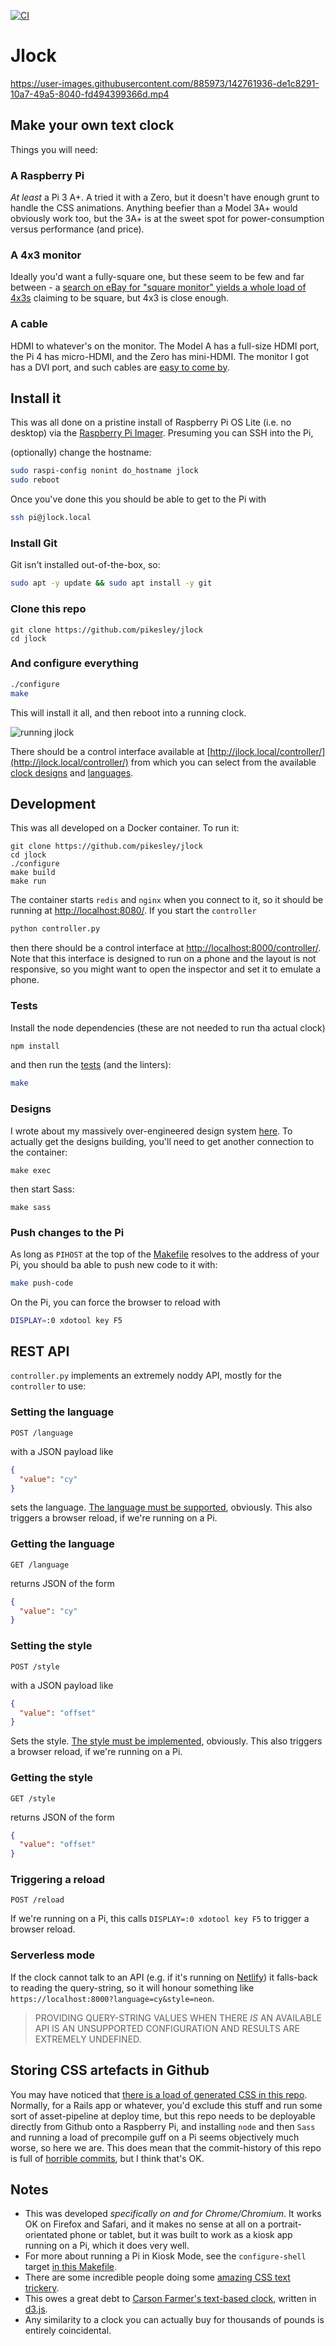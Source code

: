 [![CI](https://github.com/pikesley/jlock/actions/workflows/main.yml/badge.svg)](https://github.com/pikesley/jlock/actions/workflows/main.yml)

# Jlock

https://user-images.githubusercontent.com/885973/142761936-de1c8291-10a7-49a5-8040-fd494399366d.mp4

## Make your own text clock

Things you will need:

### A Raspberry Pi

_At least_ a Pi 3 A+. A tried it with a Zero, but it doesn't have enough grunt to handle the CSS animations. Anything beefier than a Model 3A+ would obviously work too, but the 3A+ is at the sweet spot for power-consumption versus performance (and price).

### A 4x3 monitor

Ideally you'd want a fully-square one, but these seem to be few and far between - a [search on eBay for "square monitor" yields a whole load of 4x3s](https://www.ebay.co.uk/sch/i.html?_from=R40&_trksid=p2380057.m570.l1313&_nkw=square+monitor&_sacat=0) claiming to be square, but 4x3 is close enough.

### A cable

HDMI to whatever's on the monitor. The Model A has a full-size HDMI port, the Pi 4 has micro-HDMI, and the Zero has mini-HDMI. The monitor I got has a DVI port, and such cables are [easy to come by](https://www.ebay.co.uk/sch/i.html?_from=R40&_trksid=p2380057.m570.l1311&_nkw=hdmi+dvi+cable&_sacat=0).

## Install it

This was all done on a pristine install of Raspberry Pi OS Lite (i.e. no desktop) via the [Raspberry Pi Imager](https://www.raspberrypi.com/news/raspberry-pi-imager-imaging-utility/). Presuming you can SSH into the Pi,

(optionally) change the hostname:

```bash
sudo raspi-config nonint do_hostname jlock
sudo reboot
```

Once you've done this you should be able to get to the Pi with

```bash
ssh pi@jlock.local
```

### Install Git

Git isn't installed out-of-the-box, so:

```bash
sudo apt -y update && sudo apt install -y git
```

### Clone this repo

```
git clone https://github.com/pikesley/jlock
cd jlock
```

### And configure everything

```bash
./configure
make
```

This will install it all, and then reboot into a running clock.

![running jlock](assets/images/jlock.png)

There should be a control interface available at [http://jlock.local/controller/](http://jlock.local/controller/) from which you can select from the available [clock designs](sass/clocks) and [languages](static/js/modules/internationalisation/README.md).

## Development

This was all developed on a Docker container. To run it:

```
git clone https://github.com/pikesley/jlock
cd jlock
./configure
make build
make run
```

The container starts `redis` and `nginx` when you connect to it, so it should be running at [http://localhost:8080/](http://localhost:8080/). If you start the `controller`

```bash
python controller.py
```

then there should be a control interface at [http://localhost:8000/controller/](http://localhost:8000/controller/). Note that this interface is designed to run on a phone and the layout is not responsive, so you might want to open the inspector and set it to emulate a phone.

### Tests

Install the node dependencies (these are not needed to run tha actual clock)

```bash
npm install
```

and then run the [tests](tests/) (and the linters):

```bash
make
```

### Designs

I wrote about my massively over-engineered design system [here](sass/clocks/README.md). To actually get the designs building, you'll need to get another connection to the container:

```
make exec
```

then start Sass:

```
make sass
```

### Push changes to the Pi

As long as `PIHOST` at the top of the [Makefile](Makefile) resolves to the address of your Pi, you should ba able to push new code to it with:

```bash
make push-code
```

On the Pi, you can force the browser to reload with

```bash
DISPLAY=:0 xdotool key F5
```

## REST API

`controller.py` implements an extremely noddy API, mostly for the `controller` to use:

### Setting the language

`POST /language`

with a JSON payload like

```json
{
  "value": "cy"
}
```

sets the language. [The language must be supported](static/js/modules/internationalisation/index.js), obviously. This also triggers a browser reload, if we're running on a Pi.

### Getting the language

`GET /language`

returns JSON of the form

```json
{
  "value": "cy"
}
```

### Setting the style

`POST /style`

with a JSON payload like

```json
{
  "value": "offset"
}
```

Sets the style. [The style must be implemented](sass/clocks), obviously. This also triggers a browser reload, if we're running on a Pi.

### Getting the style

`GET /style`

returns JSON of the form

```json
{
  "value": "offset"
}
```

### Triggering a reload

`POST /reload`

If we're running on a Pi, this calls `DISPLAY=:0 xdotool key F5` to trigger a browser reload.

### Serverless mode

If the clock cannot talk to an API (e.g. if it's running on [Netlify](https://jlock.netlify.app)) it falls-back to reading the query-string, so it will honour something like `https://localhost:8000?language=cy&style=neon`.

> PROVIDING QUERY-STRING VALUES WHEN THERE _IS_ AN AVAILABLE API IS AN UNSUPPORTED CONFIGURATION AND RESULTS ARE EXTREMELY UNDEFINED.

## Storing CSS artefacts in Github

You may have noticed that [there is a load of generated CSS in this repo](static/css). Normally, for a Rails app or whatever, you'd exclude this stuff and run some sort of asset-pipeline at deploy time, but this repo needs to be deployable directly from Github onto a Raspberry Pi, and installing `node` and then `Sass` and running a load of precompile guff on a Pi seems objectively much worse, so here we are. This does mean that the commit-history of this repo is full of [horrible commits](https://github.com/pikesley/jlock/commit/31c31d350e4745293225877551ee193ef7905aee), but I think that's OK.

## Notes

- This was developed _specifically on and for Chrome/Chromium_. It works OK on Firefox and Safari, and it makes no sense at all on a portrait-orientated phone or tablet, but it was built to work as a kiosk app running on a Pi, which it does very well.
- For more about running a Pi in Kiosk Mode, see the `configure-shell` target [in this Makefile](make/Makefile.pi).
- There are some incredible people doing some [amazing CSS text trickery](https://freefrontend.com/css-text-effects/).
- This owes a great debt to [Carson Farmer's text-based clock](http://bl.ocks.org/carsonfarmer/a60c1ffa72bf58934bbd), written in [d3.js](https://d3js.org/).
- Any similarity to a clock you can actually buy for thousands of pounds is entirely coincidental.
